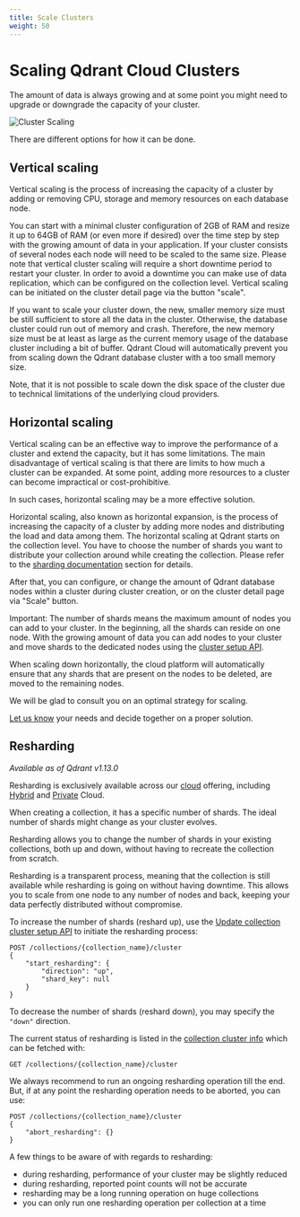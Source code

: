 ```yaml
---
title: Scale Clusters
weight: 50
---
```


# Scaling Qdrant Cloud Clusters

The amount of data is always growing and at some point you might need to upgrade or downgrade the capacity of your cluster.

![Cluster Scaling](/documentation/cloud/cluster-scaling.png)

There are different options for how it can be done.

## Vertical scaling

Vertical scaling is the process of increasing the capacity of a cluster by adding or removing CPU, storage and memory resources on each database node.

You can start with a minimal cluster configuration of 2GB of RAM and resize it up to 64GB of RAM (or even more if desired) over the time step by step with the growing amount of data in your application. If your cluster consists of several nodes each node will need to be scaled to the same size. Please note that vertical cluster scaling will require a short downtime period to restart your cluster.  In order to avoid a downtime you can make use of data replication, which can be configured on the collection level.  Vertical scaling can be initiated on the cluster detail page via the button "scale".

If you want to scale your cluster down, the new, smaller memory size must be still sufficient to store all the data in the cluster. Otherwise, the database cluster could run out of memory and crash. Therefore, the new memory size must be at least as large as the current memory usage of the database cluster including a bit of buffer. Qdrant Cloud will automatically prevent you from scaling down the Qdrant database cluster with a too small memory size.

Note, that it is not possible to scale down the disk space of the cluster due to technical limitations of the underlying cloud providers.

## Horizontal scaling

Vertical scaling can be an effective way to improve the performance of a cluster and extend the capacity, but it has some limitations. The main disadvantage of vertical scaling is that there are limits to how much a cluster can be expanded.  At some point, adding more resources to a cluster can become impractical or cost-prohibitive.  

In such cases, horizontal scaling may be a more effective solution.

Horizontal scaling, also known as horizontal expansion, is the process of increasing the capacity of a cluster by adding more nodes and distributing the load and data among them. The horizontal scaling at Qdrant starts on the collection level. You have to choose the number of shards you want to distribute your collection around while creating the collection.  Please refer to the [sharding documentation](/documentation/guides/distributed_deployment/#sharding) section for details.

After that, you can configure, or change the amount of Qdrant database nodes within a cluster during cluster creation, or on the cluster detail page via "Scale" button.

Important: The number of shards means the maximum amount of nodes you can add to your cluster. In the beginning, all the shards can reside on one node. With the growing amount of data you can add nodes to your cluster and move shards to the dedicated nodes using the [cluster setup API](/documentation/guides/distributed_deployment/#cluster-scaling).

When scaling down horizontally, the cloud platform will automatically ensure that any shards that are present on the nodes to be deleted, are moved to the remaining nodes.

We will be glad to consult you on an optimal strategy for scaling.

[Let us know](/documentation/support/) your needs and decide together on a proper solution.

## Resharding

*Available as of Qdrant v1.13.0*

<aside role="status">Resharding is exclusively available across our <a href="/documentation/cloud-intro/">cloud</a> offering, including <a href="/documentation/hybrid-cloud/">Hybrid</a> and <a href="/documentation/private-cloud/">Private</a> Cloud.</aside>

When creating a collection, it has a specific number of shards. The ideal number of shards might change as your cluster evolves.

Resharding allows you to change the number of shards in your existing collections, both up and down, without having to recreate the collection from scratch.

Resharding is a transparent process, meaning that the collection is still available while resharding is going on without having downtime. This allows you to scale from one node to any number of nodes and back, keeping your data perfectly distributed without compromise.

To increase the number of shards (reshard up), use the [Update collection cluster setup API](https://api.qdrant.tech/master/api-reference/distributed/update-collection-cluster) to initiate the resharding process:

```http
POST /collections/{collection_name}/cluster
{
    "start_resharding": {
        "direction": "up",
        "shard_key": null
    }
}
```

To decrease the number of shards (reshard down), you may specify the `"down"` direction.

The current status of resharding is listed in the [collection cluster info](https://api.qdrant.tech/v-1-12-x/api-reference/distributed/collection-cluster-info) which can be fetched with:

```http
GET /collections/{collection_name}/cluster
```

We always recommend to run an ongoing resharding operation till the end. But, if at any point the resharding operation needs to be aborted, you can use:

```http
POST /collections/{collection_name}/cluster
{
    "abort_resharding": {}
}
```

A few things to be aware of with regards to resharding:

- during resharding, performance of your cluster may be slightly reduced
- during resharding, reported point counts will not be accurate
- resharding may be a long running operation on huge collections
- you can only run one resharding operation per collection at a time
